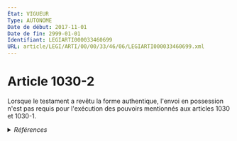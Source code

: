 ```yaml
---
État: VIGUEUR
Type: AUTONOME
Date de début: 2017-11-01
Date de fin: 2999-01-01
Identifiant: LEGIARTI000033460699
URL: article/LEGI/ARTI/00/00/33/46/06/LEGIARTI000033460699.xml
---
```


<h1>Article 1030-2</h1>

Lorsque le testament a revêtu la forme authentique, l'envoi en possession n'est
pas requis pour l'exécution des pouvoirs mentionnés aux articles 1030 et 1030-1.


<details>
  <summary><em>Références</em></summary>

  <h2>Articles faisant référence à l'article</h2>
  
  <ul>
    <li>
      <a href="https://legal.tricoteuses.fr//redirection/LEGIARTI000006436017?vers=git&vers=legifrance">Code civil - article 1030-1 AUTONOME VIGUEUR, en vigueur depuis le 2007-01-01</a> CITATION cible
    </li>
    <li>
      <a href="https://legal.tricoteuses.fr//redirection/LEGIARTI000033423832?vers=git&vers=legifrance">LOI n° 2016-1547 du 18 novembre 2016 de modernisation de la justice du XXIe siècle - article 44 ENTIEREMENT_MODIF</a> MODIFIE source
    </li>
    <li>
      <a href="https://legal.tricoteuses.fr//redirection/LEGIARTI000006434763?vers=git&vers=legifrance">Code civil - article 1030 AUTONOME MODIFIE, en vigueur du 1804-03-21 au 2007-01-01</a> CITATION cible
    </li>
    <li>
      <a href="https://legal.tricoteuses.fr//redirection/LEGIARTI000006434764?vers=git&vers=legifrance">Code civil - article 1030 AUTONOME VIGUEUR, en vigueur depuis le 2007-01-01</a> CITATION cible
    </li>
  </ul>
  
  <h2>Références faites par l'article</h2>
  
  <ul>
    <li>
      2016-11-18 MODIFIE cible <a href="https://legal.tricoteuses.fr//redirection/LEGIARTI000033423832?vers=git&vers=legifrance">LOI n° 2016-1547 du 18 novembre 2016 de modernisation de la justice du XXIe siècle - article 44 ENTIEREMENT_MODIF</a>
    </li>
    <li>
      2018-01-31 CITATION cible <a href="https://legal.tricoteuses.fr//redirection/LEGIARTI000042168415?vers=git&vers=legifrance">Arrêté du 31 janvier 2018 fixant la liste des pièces justificatives des dépenses des organismes soumis au titre III du décret n° 2012-1246 du 7 novembre 2012 relatif à la gestion budgétaire et comptable publique - article AUTONOME ABROGE, en vigueur du 2020-07-30 au 2021-06-01</a>
    </li>
    <li>
      2021-05-05 CITATION cible <a href="https://legal.tricoteuses.fr//redirection/LEGIARTI000047941076?vers=git&vers=legifrance">Arrêté du 5 mai 2021 portant nomenclature des pièces justificatives des dépenses de l'Etat - article Annexe AUTONOME MODIFIE, en vigueur du 2023-08-07 au 2023-12-06</a>
    </li>
    <li>
      2021-05-05 CITATION cible <a href="https://legal.tricoteuses.fr//redirection/LEGIARTI000045579298?vers=git&vers=legifrance">Arrêté du 5 mai 2021 fixant la liste des pièces justificatives des dépenses des organismes soumis au titre III du décret n° 2012-1246 du 7 novembre 2012 relatif à la gestion budgétaire et comptable publique - article AUTONOME MODIFIE, en vigueur du 2022-04-15 au 2023-02-19</a>
    </li>
    <li>
      2022-02-10 CITATION cible <a href="https://legal.tricoteuses.fr//redirection/LEGIARTI000045578047?vers=git&vers=legifrance">Arrêté du 10 février 2022 modifiant l'arrêté du 5 mai 2021 fixant la liste des pièces justificatives des dépenses des organismes soumis au titre III du décret n° 2012-1246 du 7 novembre 2012 relatif à la gestion budgétaire et comptable publique - article ENTIEREMENT_MODIF</a>
    </li>
    <li>
      2999-01-01 CITATION source <a href="https://legal.tricoteuses.fr//redirection/LEGIARTI000006434763?vers=git&vers=legifrance">Code civil - article 1030 AUTONOME MODIFIE, en vigueur du 1804-03-21 au 2007-01-01</a>
    </li>
    <li>
      2999-01-01 CITATION source <a href="https://legal.tricoteuses.fr//redirection/LEGIARTI000006436017?vers=git&vers=legifrance">Code civil - article 1030-1 AUTONOME VIGUEUR, en vigueur depuis le 2007-01-01</a>
    </li>
    <li>
      CODIFICATION source Loi 1803-05-03
    </li>
  </ul>
</details>
